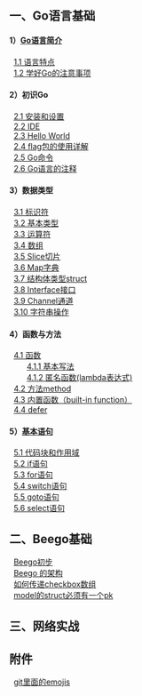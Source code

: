 ## 一、Go语言基础 
#### 1）[Go语言简介](https://github.com/sunnygocms/gobook/blob/master/01.md) 
&nbsp;&nbsp;[1.1 语言特点](https://github.com/sunnygocms/gobook/blob/master/go_lang_base/01.1.md)<br />
&nbsp;&nbsp;[1.2 学好Go的注意事项](https://github.com/sunnygocms/gobook/blob/master/go_lang_base/01.2.md)<br />
#### 2）初识Go 
&nbsp;&nbsp;[2.1 安装和设置](https://github.com/sunnygocms/gobook/blob/master/go_lang_base/02.1.md) <br />
&nbsp;&nbsp;[2.2 IDE](https://github.com/sunnygocms/gobook/blob/master/go_lang_base/02.2.md)<br />
&nbsp;&nbsp;[2.3 Hello World](https://github.com/sunnygocms/gobook/blob/master/go_lang_base/02.3.md)<br />
&nbsp;&nbsp;[2.4 flag包的使用详解](https://github.com/sunnygocms/gobook/blob/master/go_lang_base/02.4.md)<br />
&nbsp;&nbsp;[2.5 Go命令](https://github.com/sunnygocms/gobook/blob/master/go_lang_base/02.5.md)<br />
&nbsp;&nbsp;[2.6 Go语言的注释](https://github.com/sunnygocms/gobook/blob/master/go_lang_base/02.6.md)<br />
#### 3）数据类型
&nbsp;&nbsp;[3.1 标识符](https://github.com/sunnygocms/gobook/blob/master/go_lang_base/03.1.md) <br />
&nbsp;&nbsp;[3.2 基本类型](https://github.com/sunnygocms/gobook/blob/master/go_lang_base/03.2.md)<br />
&nbsp;&nbsp;[3.3 运算符](https://github.com/sunnygocms/gobook/blob/master/go_lang_base/03.3.md)<br />
&nbsp;&nbsp;[3.4 数组](https://github.com/sunnygocms/gobook/blob/master/go_lang_base/03.4.md)<br />
&nbsp;&nbsp;[3.5 Slice切片](https://github.com/sunnygocms/gobook/blob/master/go_lang_base/03.5.md)<br />
&nbsp;&nbsp;[3.6 Map字典](https://github.com/sunnygocms/gobook/blob/master/go_lang_base/03.6.md)<br />
&nbsp;&nbsp;[3.7 结构体类型struct](https://github.com/sunnygocms/gobook/blob/master/go_lang_base/03.7.md)<br />
&nbsp;&nbsp;[3.8 Interface接口](https://github.com/sunnygocms/gobook/blob/master/go_lang_base/03.8.md)<br />
&nbsp;&nbsp;[3.9 Channel通道](https://github.com/sunnygocms/gobook/blob/master/go_lang_base/03.9.md)<br />
&nbsp;&nbsp;[3.10 字符串操作](https://github.com/sunnygocms/gobook/blob/master/go_lang_base/03.10.md)<br />
#### 4）函数与方法
&nbsp;&nbsp;[4.1 函数](https://github.com/sunnygocms/gobook/blob/master/go_lang_base/04.1.md)<br />
&nbsp;&nbsp;&nbsp;&nbsp;&nbsp;&nbsp;&nbsp;&nbsp;[4.1.1 基本写法](https://github.com/sunnygocms/gobook/blob/master/go_lang_base/04.1.1.md)<br />
&nbsp;&nbsp;&nbsp;&nbsp;&nbsp;&nbsp;&nbsp;&nbsp;[4.1.2 匿名函数(lambda表达式)](https://github.com/sunnygocms/gobook/blob/master/go_lang_base/04.1.2.md)<br />
&nbsp;&nbsp;[4.2 方法method](https://github.com/sunnygocms/gobook/blob/master/go_lang_base/04.2.md)<br />
&nbsp;&nbsp;[4.3 内置函数（built-in function）](https://github.com/sunnygocms/gobook/blob/master/go_lang_base/04.3.md)<br />
&nbsp;&nbsp;[4.4 defer](https://github.com/sunnygocms/gobook/blob/master/go_lang_base/04.4.md)<br />
#### 5）[基本语句](https://github.com/sunnygocms/gobook/blob/master/go_lang_base/05.md) 
&nbsp;&nbsp;[5.1 代码块和作用域](https://github.com/sunnygocms/gobook/blob/master/go_lang_base/05.1.md)<br />
&nbsp;&nbsp;[5.2 if语句](https://github.com/sunnygocms/gobook/blob/master/go_lang_base/05.2.md)<br />
&nbsp;&nbsp;[5.3 for语句](https://github.com/sunnygocms/gobook/blob/master/go_lang_base/05.3.md)<br />
&nbsp;&nbsp;[5.4 switch语句](https://github.com/sunnygocms/gobook/blob/master/go_lang_base/05.4.md)<br />
&nbsp;&nbsp;[5.5 goto语句](https://github.com/sunnygocms/gobook/blob/master/go_lang_base/05.5.md)<br />
&nbsp;&nbsp;[5.6 select语句](https://github.com/sunnygocms/gobook/blob/master/go_lang_base/05.6.md)<br />

		
## 二、Beego基础
&nbsp;&nbsp;[Beego初步](https://github.com/sunnygocms/gobook/blob/master/beego_base/01.1.md)<br />
&nbsp;&nbsp;[Beego 的架构](https://github.com/sunnygocms/gobook/blob/master/beego_base/01.2.md)<br />
&nbsp;&nbsp;[如何传递checkbox数组](https://github.com/sunnygocms/gobook/blob/master/beego_base/20.0.1.md)<br />
&nbsp;&nbsp;[model的struct必须有一个pk](https://github.com/sunnygocms/gobook/blob/master/beego_base/20.0.2.md)<br />
## 三、网络实战

## 附件
&nbsp;&nbsp;[git里面的emojis](https://github.com/sunnygocms/gobook/blob/master/go_lang_base/git_emoji.md)

